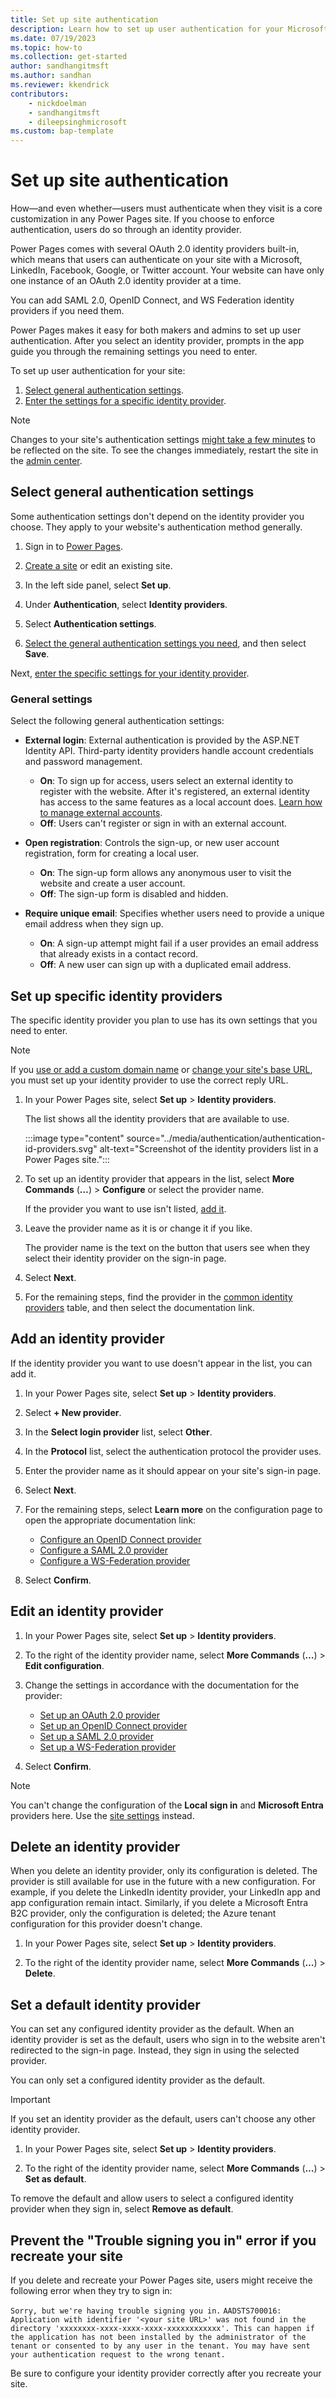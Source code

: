 ```yaml
---
title: Set up site authentication
description: Learn how to set up user authentication for your Microsoft Power Pages site and add, set up, and remove identity providers.
ms.date: 07/19/2023
ms.topic: how-to
ms.collection: get-started
author: sandhangitmsft
ms.author: sandhan
ms.reviewer: kkendrick
contributors:
    - nickdoelman
    - sandhangitmsft
    - dileepsinghmicrosoft
ms.custom: bap-template
---
```


# Set up site authentication

How&mdash;and even whether&mdash;users must authenticate when they visit is a core customization in any Power Pages site. If you choose to enforce authentication, users do so through an identity provider.

Power Pages comes with several OAuth 2.0 identity providers built-in, which means that users can authenticate on your site with a Microsoft, LinkedIn, Facebook, Google, or Twitter account. Your website can have only one instance of an OAuth 2.0 identity provider at a time.

You can add SAML 2.0, OpenID Connect, and WS Federation identity providers if you need them.

Power Pages makes it easy for both makers and admins to set up user authentication. After you select an identity provider, prompts in the app guide you through the remaining settings you need to enter.

To set up user authentication for your site:

1. [Select general authentication settings](#select-general-authentication-settings).
1. [Enter the settings for a specific identity provider](#set-up-specific-identity-providers).

> [!NOTE]
> Changes to your site's authentication settings [might take a few minutes](/power-apps/maker/portals/admin/clear-server-side-cache#caching-changes-for-portals-with-version-926x-or-later) to be reflected on the site. To see the changes immediately, restart the site in the [admin center](../../admin/admin-overview.md).

## Select general authentication settings

Some authentication settings don't depend on the identity provider you choose. They apply to your website's authentication method generally.

1. Sign in to [Power Pages](https://make.powerpages.microsoft.com/).

1. [Create a site](../../getting-started/create-manage.md) or edit an existing site.

1. In the left side panel, select **Set up**.

1. Under **Authentication**, select **Identity providers**.

1. Select **Authentication settings**.

1. [Select the general authentication settings you need](#general-settings), and then select **Save**.

Next, [enter the specific settings for your identity provider](#set-up-specific-identity-providers).

### General settings

Select the following general authentication settings:

- **External login**: External authentication is provided by the ASP.NET Identity API.  Third-party identity providers handle account credentials and password management.

  - **On**: To sign up for access, users select an external identity to register with the website. After it's registered, an external identity has access to the same features as a local account does. [Learn how to manage external accounts](set-authentication-identity.md#manage-external-accounts).
  - **Off**: Users can't register or sign in with an external account.

- **Open registration**: Controls the sign-up, or new user account registration, form for creating a local user.

  - **On**: The sign-up form allows any anonymous user to visit the website and create a user account.
  - **Off**: The sign-up form is disabled and hidden.

- **Require unique email**: Specifies whether users need to provide a unique email address when they sign up.

  - **On**: A sign-up attempt might fail if a user provides an email address that already exists in a contact record.
  - **Off**: A new user can sign up with a duplicated email address.

## Set up specific identity providers

The specific identity provider you plan to use has its own settings that you need to enter.

> [!NOTE]
> If you [use or add a custom domain name](../../admin/add-custom-domain.md) or [change your site's base URL](/power-apps/maker/portals/admin/change-base-url), you must set up your identity provider to use the correct reply URL.

1. In your Power Pages site, select **Set up** > **Identity providers**.

    The list shows all the identity providers that are available to use.

    :::image type="content" source="../media/authentication/authentication-id-providers.svg" alt-text="Screenshot of the identity providers list in a Power Pages site.":::

1. To set up an identity provider that appears in the list, select **More Commands** (**&hellip;**) > **Configure** or select the provider name.

    If the provider you want to use isn't listed, [add it](#add-an-identity-provider).

1. Leave the provider name as it is or change it if you like.

    The provider name is the text on the button that users see when they select their identity provider on the sign-in page.

1. Select **Next**.

1. For the remaining steps, find the provider in the [common identity providers](index.md#common-identity-providers) table, and then select the documentation link.

## Add an identity provider

If the identity provider you want to use doesn't appear in the list, you can add it.

1. In your Power Pages site, select **Set up** > **Identity providers**.

1. Select **+ New provider**.

1. In the **Select login provider** list, select **Other**.

1. In the **Protocol** list, select the authentication protocol the provider uses.

1. Enter the provider name as it should appear on your site's sign-in page.

1. Select **Next**.

1. For the remaining steps, select **Learn more** on the configuration page to open the appropriate documentation link:

    - [Configure an OpenID Connect provider](openid-provider.md)
    - [Configure a SAML 2.0 provider](saml2-provider.md)
    - [Configure a WS-Federation provider](ws-federation-provider.md)

1. Select **Confirm**.

## Edit an identity provider

1. In your Power Pages site, select **Set up** > **Identity providers**.

1. To the right of the identity provider name, select **More Commands** (**&hellip;**) > **Edit configuration**.

1. Change the settings in accordance with the documentation for the provider:

    - [Set up an OAuth 2.0 provider](oauth2-provider.md)
    - [Set up an OpenID Connect provider](openid-provider.md)
    - [Set up a SAML 2.0 provider](saml2-provider.md)
    - [Set up a WS-Federation provider](ws-federation-provider.md)

1. Select **Confirm**.

> [!NOTE]
> You can't change the configuration of the **Local sign in** and **Microsoft Entra** providers here. Use the [site settings](../../configure/configure-site-settings.md#site-settings) instead.

## Delete an identity provider

When you delete an identity provider, only its configuration is deleted. The provider is still available for use in the future with a new configuration. For example, if you delete the LinkedIn identity provider, your LinkedIn app and app configuration remain intact. Similarly, if you delete a Microsoft Entra B2C provider, only the configuration is deleted; the Azure tenant configuration for this provider doesn't change.

1. In your Power Pages site, select **Set up** > **Identity providers**.

1. To the right of the identity provider name, select **More Commands** (**&hellip;**) > **Delete**.

## Set a default identity provider

You can set any configured identity provider as the default. When an identity provider is set as the default, users who sign in to the website aren't redirected to the sign-in page. Instead, they sign in using the selected provider.

You can only set a configured identity provider as the default.

> [!IMPORTANT]
> If you set an identity provider as the default, users can't choose any other identity provider.

1. In your Power Pages site, select **Set up** > **Identity providers**.

1. To the right of the identity provider name, select **More Commands** (**&hellip;**) > **Set as default**.

To remove the default and allow users to select a configured identity provider when they sign in, select **Remove as default**.

## Prevent the "Trouble signing you in" error if you recreate your site

If you delete and recreate your Power Pages site, users might receive the following error when they try to sign in:

`Sorry, but we're having trouble signing you in.`
`AADSTS700016: Application with identifier '<your site URL>' was not found in the directory 'xxxxxxxx-xxxx-xxxx-xxxx-xxxxxxxxxxxx'. This can happen if the application has not been installed by the administrator of the tenant or consented to by any user in the tenant. You may have sent your authentication request to the wrong tenant.`

Be sure to configure your identity provider correctly after you recreate your site.